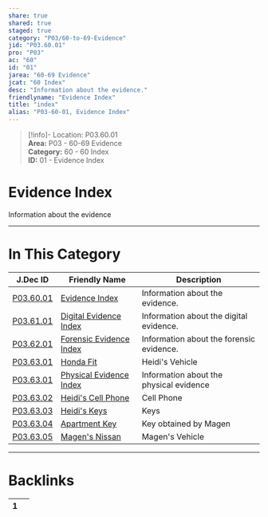 ```yaml
---  
share: true  
shared: true  
staged: true  
category: "P03/60-to-69-Evidence"  
jid: "P03.60.01"  
pro: "P03"  
ac: "60"  
id: "01"  
jarea: "60-69 Evidence"  
jcat: "60 Index"  
desc: "Information about the evidence."  
friendlyname: "Evidence Index"  
title: "index"  
alias: "P03-60-01, Evidence Index"  
---  
```

>[!info]- Location: P03.60.01  
>**Area:** P03 - 60-69 Evidence  
>**Category:** 60 - 60 Index  
>**ID:** 01 - Evidence Index  
  
# Evidence Index  
  
Information about the evidence  
  
  
  
---  
# In This Category  
  
| J.Dec ID                                                                                      | Friendly Name                                                                                          | Description                              |  
| --------------------------------------------------------------------------------------------- | ------------------------------------------------------------------------------------------------------ | ---------------------------------------- |  
| [P03.60.01](index.md#)                           | [Evidence Index](index.md#)                               | Information about the evidence.          |  
| [P03.61.01](./61-Digital/index.md#)                | [Digital Evidence Index](./61-Digital/index.md#)            | Information about the digital evidence.  |  
| [P03.62.01](./62-Forensic/index.md#)               | [Forensic Evidence Index](./62-Forensic/index.md#)          | Information about the forensic evidence. |  
| [P03.63.01](./63-Physical/01-Honda-Fit.md#)        | [Honda Fit](./63-Physical/01-Honda-Fit.md#)                 | Heidi's Vehicle                          |  
| [P03.63.01](./63-Physical/index.md#)               | [Physical Evidence Index](./63-Physical/index.md#)          | Information about the physical evidence  |  
| [P03.63.02](./63-Physical/02-Heidi-Cell-Phone.md#) | [Heidi's Cell Phone](./63-Physical/02-Heidi-Cell-Phone.md#) | Cell Phone                               |  
| [P03.63.03](./63-Physical/03-Heidi-Keys.md#)       | [Heidi's Keys](./63-Physical/03-Heidi-Keys.md#)             | Keys                                     |  
| [P03.63.04](./63-Physical/04-Apartment-Key.md#)    | [Apartment Key](./63-Physical/04-Apartment-Key.md#)         | Key obtained by Magen                    |  
| [P03.63.05](./63-Physical/05-Magen-Nissan.md#)     | [Magen's Nissan](./63-Physical/05-Magen-Nissan.md#)         | Magen's Vehicle                          |  
  
  
---  
# Backlinks  
<div><table class="dataview table-view-table"><thead class="table-view-thead"><tr class="table-view-tr-header"><th class="table-view-th"><span></span><span class="dataview small-text">1</span></th><th class="table-view-th"><span></span></th></tr></thead><tbody class="table-view-tbody"></tbody></table></div>
